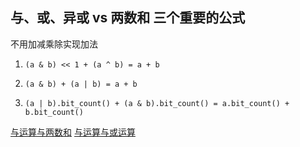## 与、或、异或 vs 两数和 三个重要的公式

不用加减乘除实现加法

1.  `(a & b) << 1 + (a ^ b) = a + b`

2.  `(a & b) + (a | b) = a + b`

3.  `(a | b).bit_count() + (a & b).bit_count() = a.bit_count() + b.bit_count()`

[与运算与两数和](../%E6%8C%89%E4%BD%8D%E4%B8%8E/D%20-%20AND%20and%20SUM.py)
[与运算与或运算](6127.%20%E4%BC%98%E8%B4%A8%E6%95%B0%E5%AF%B9%E7%9A%84%E6%95%B0%E7%9B%AE-%E8%84%91%E7%AD%8B%E6%80%A5%E8%BD%AC%E5%BC%AF.py)
